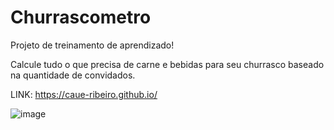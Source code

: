 # Churrascometro
Projeto de treinamento de aprendizado!

Calcule tudo o que precisa de carne e bebidas para seu churrasco baseado na quantidade de convidados.

LINK: https://caue-ribeiro.github.io/

![image](https://user-images.githubusercontent.com/97320696/149852188-fb46fabc-6c6e-4a12-a266-b04c6252e6bb.png)

